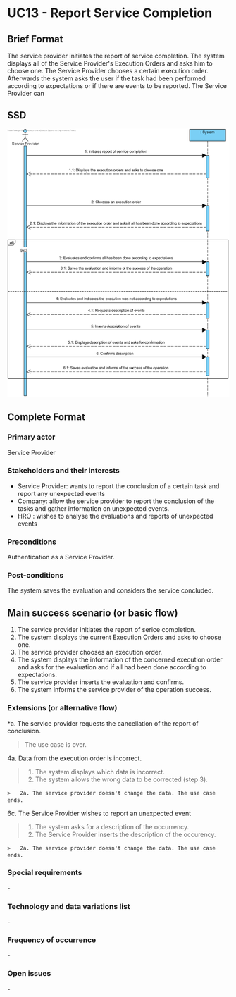 # UC13 - Report Service Completion 

## Brief Format

The service provider initiates the report of service completion. The system displays all of the Service Provider's Execution Orders and asks him to choose one. The Service Provider chooses a certain execution order. Afterwards the system asks the user if the task had been performed according to expectations or if there are events to be reported. The Service Provider can 

## SSD
![SSD_UC13.png](SSD_UC13.png)

## Complete Format

### Primary actor
Service Provider

### Stakeholders and their interests
* Service Provider: wants to report the conclusion of a certain task and report any unexpected events
* Company: allow the service provider to report the conclusion of the tasks and gather information on unexpected events.
* HRO : wishes to analyse the evaluations and reports of unexpected events

### Preconditions
Authentication as a Service Provider.

### Post-conditions
The system saves the evaluation and considers the service concluded.

## Main success scenario (or basic flow)

1. The service provider initiates the report of serice completion.
2. The system displays the current Execution Orders and asks to choose one.
3. The service provider chooses an execution order.
4. The system displays the information of the concerned execution order and asks for the evaluation and  if all had been done according to expectations.
5. The service provider inserts the evaluation and confirms.
6. The system informs the service provider of the operation success.


### Extensions (or alternative flow)

*a. The service provider requests the cancellation of the report of conclusion.
>	The use case is over.

4a. Data from the execution order is incorrect.
>   1. The system displays which data is incorrect.
>	2. The system allows the wrong data to be corrected (step 3).
>
	>	2a. The service provider doesn't change the data. The use case ends.


	
6c. The Service Provider wishes to report an unexpected event
>   1. The system asks for a description of the occurrency.
>	2. The Service Provider inserts the description of the occurency.
>
	>	2a. The service provider doesn't change the data. The use case ends.

### Special requirements
\-

### Technology and data variations list
\-

### Frequency of occurrence
\-

### Open issues
\-
